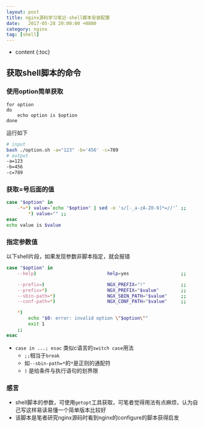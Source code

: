 ```yaml
---
layout: post
title: nginx源码学习笔记-shell脚本安装配置
date:   2017-05-28 20:00:00 +0800
category: nginx 
tag: [shell]
---
```


* content
{:toc}
 

## 获取shell脚本的命令

### 使用option简单获取


```shell
for option
do
    echo option is $option
done
```

运行如下

```sh
# input
bash ./option.sh -a="123" -b='456' -c=789
# output
-a=123
-b=456
-c=789
```

### 获取=号后面的值

```sh
case "$option" in
    -*=*) value=`echo "$option" | sed -e 's/[-_a-zA-Z0-9]*=//'` ;;
        *) value="" ;;
esac
echo value is $value
```

### 指定参数值

以下shell片段，如果发现参数非脚本指定，就会报错

```sh
case "$option" in
    --help)                          help=yes                   ;;

    --prefix=)                       NGX_PREFIX="!"             ;;
    --prefix=*)                      NGX_PREFIX="$value"        ;;
    --sbin-path=*)                   NGX_SBIN_PATH="$value"     ;;
    --conf-path=*)                   NGX_CONF_PATH="$value"     ;;

    *)
        echo "$0: error: invalid option \"$option\""
        exit 1
    ;;
esac
```

- `case in ...; esac` 类似c语言的`switch case`用法
    + `;;`相当于`break`
    + 如`--sbin-path=*`的`*`是正则的通配符
    + `)` 是给条件与执行语句的划界限

### 感言

- shell脚本的参数，可使用`getopt`工具获取，可笔者觉得用法有点麻烦，认为自己写这样易读易懂一个简单版本比较好
- 该脚本是笔者研究nginx源码时看到nginx的configure的脚本获得启发
